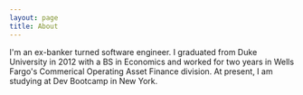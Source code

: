 ```yaml
---
layout: page
title: About
---
```


I'm an ex-banker turned software engineer. I graduated from Duke University in 2012 with a BS in Economics and worked for two years in Wells Fargo's Commerical Operating Asset Finance division. At present, I am studying at Dev Bootcamp in New York. 

